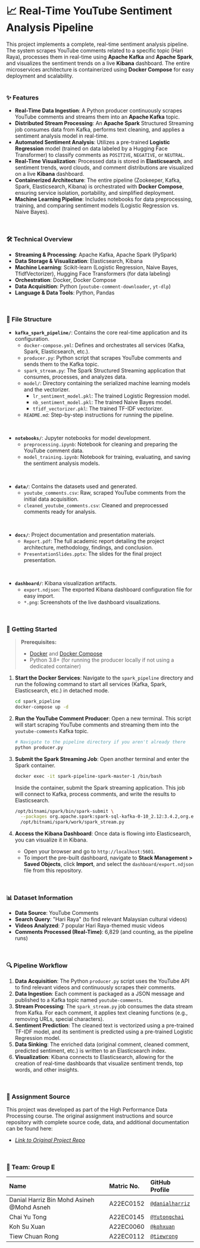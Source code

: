 # 📈 Real-Time YouTube Sentiment Analysis Pipeline

This project implements a complete, real-time sentiment analysis pipeline. The system scrapes YouTube comments related to a specific topic (Hari Raya), processes them in real-time using **Apache Kafka** and **Apache Spark**, and visualizes the sentiment trends on a live **Kibana** dashboard. The entire microservices architecture is containerized using **Docker Compose** for easy deployment and scalability.
<br><br>

### ✨ Features
- **Real-Time Data Ingestion**: A Python producer continuously scrapes YouTube comments and streams them into an **Apache Kafka** topic.
- **Distributed Stream Processing**: An **Apache Spark** Structured Streaming job consumes data from Kafka, performs text cleaning, and applies a sentiment analysis model in real-time.
- **Automated Sentiment Analysis**: Utilizes a pre-trained **Logistic Regression** model (trained on data labeled by a Hugging Face Transformer) to classify comments as `POSITIVE`, `NEGATIVE`, or `NEUTRAL`.
- **Real-Time Visualization**: Processed data is stored in **Elasticsearch**, and sentiment trends, word clouds, and comment distributions are visualized on a live **Kibana** dashboard.
- **Containerized Architecture**: The entire pipeline (Zookeeper, Kafka, Spark, Elasticsearch, Kibana) is orchestrated with **Docker Compose**, ensuring service isolation, portability, and simplified deployment.
- **Machine Learning Pipeline**: Includes notebooks for data preprocessing, training, and comparing sentiment models (Logistic Regression vs. Naive Bayes).
<br>

### 🛠️ Technical Overview
- **Streaming & Processing**: Apache Kafka, Apache Spark (PySpark)
- **Data Storage & Visualization**: Elasticsearch, Kibana
- **Machine Learning**: Scikit-learn (Logistic Regression, Naive Bayes, TfidfVectorizer), Hugging Face Transformers (for data labeling)
- **Orchestration**: Docker, Docker Compose
- **Data Acquisition**: Python (`youtube-comment-downloader`, `yt-dlp`)
- **Language & Data Tools**: Python, Pandas
<br>

### 📁 File Structure

- **`kafka_spark_pipeline/`**: Contains the core real-time application and its configuration.
  - `docker-compose.yml`: Defines and orchestrates all services (Kafka, Spark, Elasticsearch, etc.).
  - `producer.py`: Python script that scrapes YouTube comments and sends them to the Kafka topic.
  - `spark_stream.py`: The Spark Structured Streaming application that consumes, processes, and analyzes data.
  - `model/`: Directory containing the serialized machine learning models and the vectorizer.
    - `lr_sentiment_model.pkl`: The trained Logistic Regression model.
    - `nb_sentiment_model.pkl`: The trained Naive Bayes model.
    - `tfidf_vectorizer.pkl`: The trained TF-IDF vectorizer.
  - `README.md`: Step-by-step instructions for running the pipeline.
<br>

- **`notebooks/`**: Jupyter notebooks for model development.
  - `preprocessing.ipynb`: Notebook for cleaning and preparing the YouTube comment data.
  - `model_training.ipynb`: Notebook for training, evaluating, and saving the sentiment analysis models.
<br>

- **`data/`**: Contains the datasets used and generated.
  - `youtube_comments.csv`: Raw, scraped YouTube comments from the initial data acquisition.
  - `cleaned_youtube_comments.csv`: Cleaned and preprocessed comments ready for analysis.
<br>

- **`docs/`**: Project documentation and presentation materials.
  - `Report.pdf`: The full academic report detailing the project architecture, methodology, findings, and conclusion.
  - `PresentationSlides.pptx`: The slides for the final project presentation.
<br>

- **`dashboard/`**: Kibana visualization artifacts.
  - `export.ndjson`: The exported Kibana dashboard configuration file for easy import.
  - `*.png`: Screenshots of the live dashboard visualizations.
<br>

### 🚀 Getting Started

> **Prerequisites:**
> - [Docker](https://docs.docker.com/get-docker/) and [Docker Compose](https://docs.docker.com/compose/install/)
> - Python 3.8+ (for running the producer locally if not using a dedicated container)

1.  **Start the Docker Services**:
    Navigate to the `spark_pipeline` directory and run the following command to start all services (Kafka, Spark, Elasticsearch, etc.) in detached mode.
    ```sh
    cd spark_pipeline
    docker-compose up -d
    ```

2.  **Run the YouTube Comment Producer**:
    Open a new terminal. This script will start scraping YouTube comments and streaming them into the `youtube-comments` Kafka topic.
    ```sh
    # Navigate to the pipeline directory if you aren't already there
    python producer.py
    ```

3.  **Submit the Spark Streaming Job**:
    Open another terminal and enter the Spark container.
    ```sh
    docker exec -it spark-pipeline-spark-master-1 /bin/bash
    ```
    Inside the container, submit the Spark streaming application. This job will connect to Kafka, process comments, and write the results to Elasticsearch.
    ```sh
    /opt/bitnami/spark/bin/spark-submit \
      --packages org.apache.spark:spark-sql-kafka-0-10_2.12:3.4.2,org.elasticsearch:elasticsearch-spark-30_2.12:8.13.4 \
      /opt/bitnami/spark/work/spark_stream.py
    ```

4.  **Access the Kibana Dashboard**:
    Once data is flowing into Elasticsearch, you can visualize it in Kibana.
    - Open your browser and go to `http://localhost:5601`.
    - To import the pre-built dashboard, navigate to **Stack Management > Saved Objects**, click **Import**, and select the `dashboard/export.ndjson` file from this repository.
<br>

### 📊 Dataset Information
- **Data Source**: YouTube Comments
- **Search Query**: "Hari Raya" (to find relevant Malaysian cultural videos)
- **Videos Analyzed**: 7 popular Hari Raya-themed music videos
- **Comments Processed (Real-Time)**: 6,829 (and counting, as the pipeline runs)
<br>

### 🔍 Pipeline Workflow
1.  **Data Acquisition**: The Python `producer.py` script uses the YouTube API to find relevant videos and continuously scrapes their comments.
2.  **Data Ingestion**: Each comment is packaged as a JSON message and published to a Kafka topic named `youtube-comments`.
3.  **Stream Processing**: The `spark_stream.py` job consumes the data stream from Kafka. For each comment, it applies text cleaning functions (e.g., removing URLs, special characters).
4.  **Sentiment Prediction**: The cleaned text is vectorized using a pre-trained TF-IDF model, and its sentiment is predicted using a pre-trained Logistic Regression model.
5.  **Data Sinking**: The enriched data (original comment, cleaned comment, predicted sentiment, etc.) is written to an Elasticsearch index.
6.  **Visualization**: Kibana connects to Elasticsearch, allowing for the creation of real-time dashboards that visualize sentiment trends, top words, and other insights.
<br>

### 🔗 Assignment Source
This project was developed as part of the High Performance Data Processing course. The original assignment instructions and source repository with complete source code, data, and additional documentation can be found here:
- [*Link to Original Project Repo*](https://github.com/kohxuan/HPDP/tree/main/2425/project/p2/GroupE)
<br>

### 🤝 Team: Group E

| Name                                        | Matric No. | GitHub Profile                                         |
| :------------------------------------------ | :--------- | :----------------------------------------------------- |
| Danial Harriz Bin Mohd Asineh @Mohd Asneh | A22EC0152  | [`@danialharriz`](https://github.com/danialharriz)       |
| Chai Yu Tong                                | A22EC0145  | [`@Yutongchai`](https://github.com/Yutongchai)      |
| Koh Su Xuan                                 | A22EC0060  | [`@kohxuan`](https://github.com/kohxuan)               |
| Tiew Chuan Rong                             | A22EC0112  | [`@tiewrong`](https://github.com/tiewrong) |
<br>
